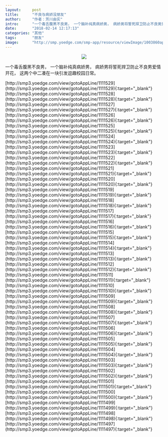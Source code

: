 ```yaml
---
layout:     post
title:      "不良与病娇没朋友"
author:     "作者：芳川由实"
intro:      "一个毒舌腹黑不良男， 一个脑补纯真病娇男， 病娇男将誓死捍卫防止不良男爱情开花， 这两个中二凑在一块引发逗趣校园日常。"
date:       "2018-02-14 12:17:13"
categories: "其他"
tags:       "朋友"
image:      "http://smp.yoedge.com/smp-app/resource/viewImage/1003860appline.png"
---
```

<div style="text-align: center">
<p><img src="http://smp.yoedge.com/smp-app/resource/viewImage/1003860appline.png"/></p>
</div>
<p class="post-meta">
<span>一个毒舌腹黑不良男， 一个脑补纯真病娇男， 病娇男将誓死捍卫防止不良男爱情开花， 这两个中二凑在一块引发逗趣校园日常。</span>
</p>
[http://smp3.yoedge.com/view/gotoAppLine/1111529](http://smp3.yoedge.com/view/gotoAppLine/1111529){:target="_blank"}
[http://smp3.yoedge.com/view/gotoAppLine/1111528](http://smp3.yoedge.com/view/gotoAppLine/1111528){:target="_blank"}
[http://smp3.yoedge.com/view/gotoAppLine/1111527](http://smp3.yoedge.com/view/gotoAppLine/1111527){:target="_blank"}
[http://smp3.yoedge.com/view/gotoAppLine/1111526](http://smp3.yoedge.com/view/gotoAppLine/1111526){:target="_blank"}
[http://smp3.yoedge.com/view/gotoAppLine/1111525](http://smp3.yoedge.com/view/gotoAppLine/1111525){:target="_blank"}
[http://smp3.yoedge.com/view/gotoAppLine/1111524](http://smp3.yoedge.com/view/gotoAppLine/1111524){:target="_blank"}
[http://smp3.yoedge.com/view/gotoAppLine/1111523](http://smp3.yoedge.com/view/gotoAppLine/1111523){:target="_blank"}
[http://smp3.yoedge.com/view/gotoAppLine/1111522](http://smp3.yoedge.com/view/gotoAppLine/1111522){:target="_blank"}
[http://smp3.yoedge.com/view/gotoAppLine/1111521](http://smp3.yoedge.com/view/gotoAppLine/1111521){:target="_blank"}
[http://smp3.yoedge.com/view/gotoAppLine/1111520](http://smp3.yoedge.com/view/gotoAppLine/1111520){:target="_blank"}
[http://smp3.yoedge.com/view/gotoAppLine/1111519](http://smp3.yoedge.com/view/gotoAppLine/1111519){:target="_blank"}
[http://smp3.yoedge.com/view/gotoAppLine/1111518](http://smp3.yoedge.com/view/gotoAppLine/1111518){:target="_blank"}
[http://smp3.yoedge.com/view/gotoAppLine/1111517](http://smp3.yoedge.com/view/gotoAppLine/1111517){:target="_blank"}
[http://smp3.yoedge.com/view/gotoAppLine/1111516](http://smp3.yoedge.com/view/gotoAppLine/1111516){:target="_blank"}
[http://smp3.yoedge.com/view/gotoAppLine/1111515](http://smp3.yoedge.com/view/gotoAppLine/1111515){:target="_blank"}
[http://smp3.yoedge.com/view/gotoAppLine/1111514](http://smp3.yoedge.com/view/gotoAppLine/1111514){:target="_blank"}
[http://smp3.yoedge.com/view/gotoAppLine/1111513](http://smp3.yoedge.com/view/gotoAppLine/1111513){:target="_blank"}
[http://smp3.yoedge.com/view/gotoAppLine/1111512](http://smp3.yoedge.com/view/gotoAppLine/1111512){:target="_blank"}
[http://smp3.yoedge.com/view/gotoAppLine/1111511](http://smp3.yoedge.com/view/gotoAppLine/1111511){:target="_blank"}
[http://smp3.yoedge.com/view/gotoAppLine/1111510](http://smp3.yoedge.com/view/gotoAppLine/1111510){:target="_blank"}
[http://smp3.yoedge.com/view/gotoAppLine/1111509](http://smp3.yoedge.com/view/gotoAppLine/1111509){:target="_blank"}
[http://smp3.yoedge.com/view/gotoAppLine/1111508](http://smp3.yoedge.com/view/gotoAppLine/1111508){:target="_blank"}
[http://smp3.yoedge.com/view/gotoAppLine/1111507](http://smp3.yoedge.com/view/gotoAppLine/1111507){:target="_blank"}
[http://smp3.yoedge.com/view/gotoAppLine/1111506](http://smp3.yoedge.com/view/gotoAppLine/1111506){:target="_blank"}
[http://smp3.yoedge.com/view/gotoAppLine/1111505](http://smp3.yoedge.com/view/gotoAppLine/1111505){:target="_blank"}
[http://smp3.yoedge.com/view/gotoAppLine/1111504](http://smp3.yoedge.com/view/gotoAppLine/1111504){:target="_blank"}
[http://smp3.yoedge.com/view/gotoAppLine/1111503](http://smp3.yoedge.com/view/gotoAppLine/1111503){:target="_blank"}
[http://smp3.yoedge.com/view/gotoAppLine/1111502](http://smp3.yoedge.com/view/gotoAppLine/1111502){:target="_blank"}
[http://smp3.yoedge.com/view/gotoAppLine/1111501](http://smp3.yoedge.com/view/gotoAppLine/1111501){:target="_blank"}
[http://smp3.yoedge.com/view/gotoAppLine/1111500](http://smp3.yoedge.com/view/gotoAppLine/1111500){:target="_blank"}
[http://smp3.yoedge.com/view/gotoAppLine/1111499](http://smp3.yoedge.com/view/gotoAppLine/1111499){:target="_blank"}
[http://smp3.yoedge.com/view/gotoAppLine/1111498](http://smp3.yoedge.com/view/gotoAppLine/1111498){:target="_blank"}
[http://smp3.yoedge.com/view/gotoAppLine/1111497](http://smp3.yoedge.com/view/gotoAppLine/1111497){:target="_blank"}


